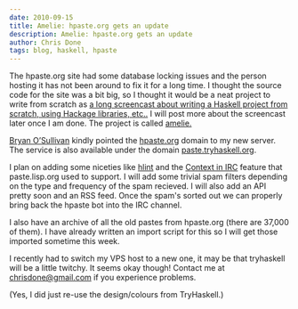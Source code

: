 ```yaml
---
date: 2010-09-15
title: Amelie: hpaste.org gets an update
description: Amelie: hpaste.org gets an update
author: Chris Done
tags: blog, haskell, hpaste
---
```


The hpaste.org site had some database locking issues and the
person hosting it has not been around to fix it for a long
time. I thought the source code for the site was a bit big, so I
thought it would be a neat project to write from scratch as
[a long screencast about writing a Haskell project from scratch,
using Hackage libraries, etc..](http://github.com/chrisdone/amelie-emacs-cast)
I will post more about the screencast later once I am done. The project is
called [amelie.](http://github.com/chrisdone/amelie)

[Bryan O’Sullivan](http://www.serpentine.com/blog/) kindly
pointed the [hpaste.org](http://hpaste.org/) domain to my new
server. The service is also available under the domain
[paste.tryhaskell.org](http://paste.tryhaskell.org/).

I plan on adding some niceties like
[hlint](http://community.haskell.org/~ndm/hlint/) and the
[Context in IRC](http://bc.tech.coop/blog/041020.html) feature
that paste.lisp.org used to support. I will add some trivial spam
filters depending on the type and frequency of the spam
recieved. I will also add an API pretty soon and an RSS
feed. Once the spam's sorted out we can properly bring back the
hpaste bot into the IRC channel.

I also have an archive of all the old pastes from hpaste.org
(there are 37,000 of them). I have already written an import script
for this so I will get those imported sometime this week.

I recently had to switch my VPS host to a new one, it may be that
tryhaskell will be a little twitchy. It seems okay though!
Contact me at [chrisdone@gmail.com](mailto:chrisdone@gmail.com)
if you experience problems.

(Yes, I did just re-use the design/colours from TryHaskell.)
